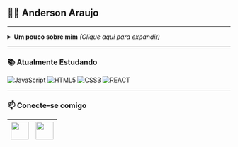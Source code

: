 
## :man_technologist: Anderson Araujo
 
  ---

<details>
<summary> <b> Um pouco sobre mim</b> <i>(Clique aqui para expandir)</i> </summary>
 
---
### 📖 Sobre mim
Sou um desenvolvedor iniciante, estudante de Sistemas de Informação e também Técnico em informática atualmente estudando para evoluir na jornada Front-End, meus objetivos envolvem expandir meus conhecimentos diariamente.
</details>

---

### 📚 Atualmente Estudando 
![JavaScript](https://img.shields.io/badge/-JavaScript-F7B93E?style=flat-square&logo=javascript&logoColor=fff)
![HTML5](https://img.shields.io/badge/-HTML5-E34F26?style=flat-square&logo=html5&logoColor=white)
![CSS3](https://img.shields.io/badge/-CSS3-549FDE?style=flat-square&logo=css3&logoColor=white)
![REACT](https://img.shields.io/badge/-REACT-1E9AFF?style=flat-square&logo=react&logoColor=white)

--- 
   ### 📫 Conecte-se comigo

<a href="https://www.linkedin.com/in/andersonaraujjo/" target="_blank"><img src="https://cdn2.iconfinder.com/data/icons/social-media-2285/512/1_Linkedin_unofficial_colored_svg-128.png" width="40"></a>|<a href="mailto: andersonaraujoc1@gmail.com"><img src="https://image.flaticon.com/icons/svg/281/281769.svg" width="40"></a>|
|--|--|
